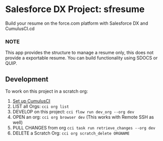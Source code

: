 # Salesforce DX Project: sfresume

Build your resume on the force.com platform with Salesforce DX and CumulusCI.cd 

### NOTE
This app provides the structure to manage a resume only, this does not provide a exportable resume. You can build functionality using SDOCS or QUIP. 

## Development

To work on this project in a scratch org:

1. [Set up CumulusCI](https://cumulusci.readthedocs.io/en/latest/tutorial.html)
1. LIST all Orgs: `cci org list`
1. DEVELOP on this project: `cci flow run dev_org --org dev`
1. OPEN an org: `cci org browser dev` (This works with Remote SSH as well)
1. PULL CHANGES from org `cci task run retrieve_changes --org dev` 
1. DELETE a Scratch Org: `cci org scratch_delete ORGNAME`